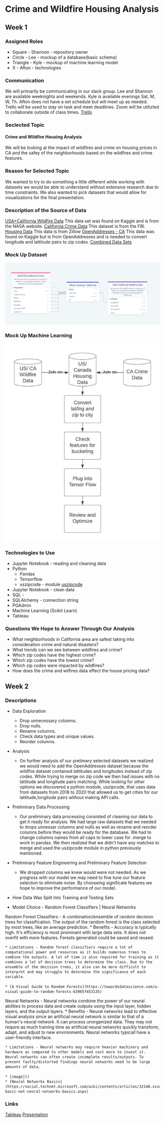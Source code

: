 # Crime and Wildfire Housing Analysis

## Week 1
### Assigned Roles
* Square - Shannon - repository owner
* Circle - Lee - mockup of a database(basic schema)
* Triangle - Kyle - mockup of machine learning model
* X - Afton - technologies

### Communication
We will primarily be communicating in our slack group. Lee and Shannon are available weeknights and weekends. Kyle is available evenings Sat, M, W, Th. Afton does not have a set schedule but will meet up as needed. Trello will be used to stay on task and meet deadlines. Zoom will be utilizted to collaborate outside of class times.
[Trello](https://trello.com/invite/b/PgQ0nXA4/ATTIa4dccc45909e55e864ab3e269c1ccfe45A9532FE/final-project)

### Seclected Topic
#### Crime and Wildfire Housing Analysis
We will be looking at the impact of wildfires and crime on housing prices in CA and the safey of the neighborhoods based on the wildfires and crime features.

### Reason for Selected Topic
We wanted to try to do something a little different while working with datasets we would be able to understand without extensive research due to time constraints. We also wanted to pick datasets that would allow for visualizations for the final presentation.

### Description of the Source of Data
[USA+California Wildfire Data](https://www.kaggle.com/datasets/avkashchauhan/california-wildfire-dataset-from-2000-2021)
This data set was found on Kaggle and is from the NASA website.
[California Crime Data](https://ucr.fbi.gov/crime-in-the-u.s/2019/crime-in-the-u.s.-2019/tables/table-8/table-8-state-cuts/california.xls)
This dataset is from the FBI.
[Housing Data](https://www.zillow.com/research/data/)
This data is from Zillow
[OpenAddresses - CA](https://www.kaggle.com/datasets/openaddresses/openaddresses-us-west?select=ca.csv)
This data was found on Kaggle but is from OpenAddresses and is needed to convert longitude and lattitude pairs to zip codes.
[Combined Data Sets](https://drive.google.com/drive/u/0/folders/1-zhi3_Q58BbRhsWnGf-_EYHGx61R9N05)

### Mock Up Dataset
![image](https://github.com/speddings/crime_housing_analysis/blob/main/Images/Final%20Project%20Mockup%20database.png)
### Mock Up Machine Learning
![image](https://github.com/speddings/crime_housing_analysis/blob/main/Images/Flowcharts.jpeg)

### Technologies to Use
* Jupyter Notebook - reading and cleaning data
* Python
    * Pandas
    * Tensorflow
    * uszipcode - module
    [uszipcode](https://www.pythonpool.com/uszipcode-python/#:~:text=You%20can%20find%20the%20zip%20codes%20by%20using,to%20use%20them.%20How%20To%20Install%20Uszipcode%20Python%3F)
* Jupyter Notebook - clean data
* SQL - 
* SQLAlchemy - connection string
* PGAdmin 
* Machine Learning (Scikit Learn)
* Tableau


### Questions We Hope to Answer Through Our Analysis
* What neighborhoods in California area are safest taking into consideration crime and natural disasters?
* What trends can we see between wildfires and crime?
* Which zip codes have the highest crime?
* Which zip codes have the lowest crime?
* Which zip codes were impacted by wildfires?
* How does the crime and wilfires data effect the house pricing data?

## Week 2

### Descriptions
* Data Exploration
    * Drop unnecessary columns.
    * Drop nulls.
    * Rename columns.
    * Check data types and unique values.
    * Reorder columns.

* Analysis
    * On further analysis of our prelimary selected datasets we realized we would need to add the OpenAddresses dataset because the wildfire dataset contained lattitudes and longitudes instead of zip codes. While trying to merge on zip code we then had issues with no lattitude and longitude pairs matching. While looking for other options we discovered a python module, uszipcode, that uses data from datasets from 2018 to 2020 that allowed us to get cities for our lattitude,longitude pairs without making API calls. 

* Preliminary Data Processing
    * Our preliminary data processing consisted of cleaning our data to get it ready for analysis. We had large raw datasets that we needed to drops unnessar columns and nulls as well as rename and reorder columns before they would be ready for the database. We had to change columns names from all caps to lower case for .merge to work in pandas. We then realized that we didn't have any matches to merge and used the uszipcode module in python previously mentioned.

* Preliminary Feature Engineering and Preliminary Feature Selection
    * We dropped columns we knew would were not needed. As we progress with our model we may need to fine tune our feature selection to eliminate noise. By chooseing significate features we hope to improve the performance of our model.

* How Data Was Split Into Training and Testing Sets

* Model Choice - Random Forest Classifiers | Neural Networks

Random Forest Classifiers - A combination/ensemble of random decision trees for classification. The output of the random forest is the class selected by most trees, like an average prediction.
    * Benefits - Accuracy is typically high. It's efficiency is most prominant with large data sets. It does not overfit with more features. Forests generated could be saved and reused. 

    * Limitations - Random forest classifiers require a lot of computational power and resources as it builds numerous trees to combine the outputs. A lot of time is also required for training as it combines a lot of decision trees to determine the class. Due to the ensemble of the decision trees, it also can be more difficult to interpret and may struggle to determine the significance of each variable. 

    * [A Visual Guide to Random Forests](https://towardsdatascience.com/a-visual-guide-to-random-forests-b3965f453135)

Neural Networks - Neural networks combine the power of our neural abilities to process data and create outputs using the input layer, hidden layers, and the output layers.
    * Benefits - Neural networks lead to effective visual analysis since an artificial neural network is similar to that of a human's neural network. It can process unorganized data. They may not require as much training time as artificial neural networks quickly transform, adapt, and adjust to new environments. Neural networks typicall have a user-friendly interface.

    * Limitations - Neural networks may require heavier machinery and hardware as compared to other models and cost more to invest it. Neural networks can often create incomplete results/outputs. To prevent faulty/distorted findings neural networks need to be large amounts of data. 

    * [image]()
    * [Neural Networks Basics](https://social.technet.microsoft.com/wiki/contents/articles/32140.visual-basic-net-neural-networks-basics.aspx)

### Links
[Tableau](https://public.tableau.com/views/CrimeHouseingAnalysis/Dashboard2?:language=en-US&publish=yes&:display_count=n&:origin=viz_share_link)
[Presentation](https://docs.google.com/presentation/d/1-puxLIPB6Hh_OjgRc4uT9RSXgNqcqybiYex7fpONIfU/edit?usp=sharing)